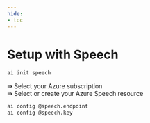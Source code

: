 ```yaml
---
hide:
- toc
---
```

# Setup with Speech

```bash title="Select or create Azure Speech resource"
ai init speech
```

⇛ Select your Azure subscription  
⇛ Select or create your Azure Speech resource  

```bash title="View persisted config"
ai config @speech.endpoint
ai config @speech.key
```
